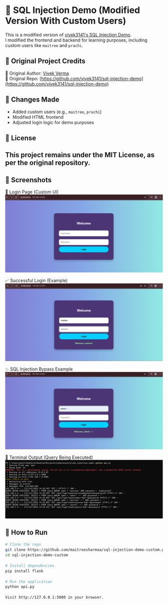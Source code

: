 # 💉 SQL Injection Demo (Modified Version With Custom Users)

This is a modified version of [vivek3141's SQL Injection Demo](https://github.com/vivek3141/sql-injection-demo).  
I modified the frontend and backend for learning purposes, including custom users like `maitree` and `prachi`.

## 👤 Original Project Credits

🔗 Original Author: [Vivek Verma](https://github.com/vivek3141)  
📂 Original Repo: [https://github.com/vivek3141/sql-injection-demo](https://github.com/vivek3141/sql-injection-demo)

## 🔧 Changes Made
- Added custom users (e.g., `maitree`, `prachi`)
- Modified HTML frontend
- Adjusted login logic for demo purposes

## 📝 License

This project remains under the MIT License, as per the original repository.
---

## 📸 Screenshots

🔐 Login Page (Custom UI)
![Login Page](screenshot1.png)

✅ Successful Login (Example)
![Login Success](screenshot2.png)

💥 SQL Injection Bypass Example
![SQL Injection Example](screenshot3.png)

🧾 Terminal Output (Query Being Executed)
![Terminal Log](terminal-log.png)

## 🚀 How to Run

```bash
# Clone the repo
git clone https://github.com/maitreesharmaa/sql-injection-demo-custom.git
cd sql-injection-demo-custom

# Install dependencies
pip install flask

# Run the application
python api.py

Visit http://127.0.0.1:5000 in your browser.

